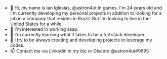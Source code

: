 - 👋 Hi, my name is Ian Iglesias, @astron4ut in games. I'm 24 years old and I'm currently developing my personal projects in addition to looking for a job in a company that resides in Brazil. But I'm looking to live in the United States for a while.
- 👀 I'm interested in working asap. 
- 🌱 I'm currently learning what it takes to be a full stack developer.
- 💞️ I try to be always creating and developing projects to leverage my codes.
- 📫 Contact me via Linkedin in my bio or Discord @astron4ut#9695
